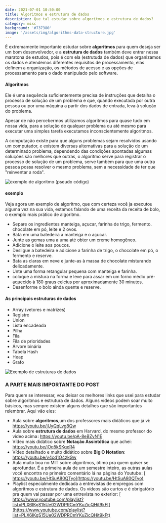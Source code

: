 ```yaml
---
date: 2021-07-01 10:50:00
title: Algoritmos e estrutura de dados
description: Que tal estudar sobre algoritmos e estrutura de dados?
category: misc
background: '#737380'
image: '/assets/img/algorithms-data-structure.jpg'
---
```


É extremamente importante estudar sobre **algoritmos** para quem deseja ser um bom desenvolvedor, e a **estrutura de dados** também deve entrar nessa maratona de estudos, pois é com ela (estrutuda de dados) que organizamos os dados e atendemos diferentes requisitos de processamento, elas definem a organização, os métodos de acesso e as opções de processamento para o dado manipulado pelo software.

#### Algoritmos

Ele é uma sequência suficientemente precisa de instruções que detalha o processo de solução de um problema e que, quando executada por outra pessoa ou por uma máquina a partir dos dados de entrada, leva à solução do problema.

Apesar de não percebermos utilizamos algoritmos para quase tudo em nossa vida, para a solução de qualquer problema ou até mesmo para executar uma simples tarefa executamos inconscientemente algoritmos.

A computação existe para que alguns problemas sejam resolvidos usando um computador, e existem diversas alternativas para a solução de um determinado problema, dependendo das condições apontadas algumas soluções são melhores que outras, o algoritmo serve para registrar o processo de solução de um problema, serve também para que uma outra pessoa possa resolver o mesmo problema, sem a necessidade de ter que "reinventar a roda".

![exemplo de algoritmo (pseudo código)](/assets/img/algorithms-division.jpg 'exemplo de algoritmo (pseudo código)')

#### exemplo

Veja agora um exemplo de algoritmo, que com certeza você ja executou alguma vez na sua vida, estamos falando de uma receita da receita de bolo, o exemplo mais prático de algoritmo.

- Separe os ingredientes manteiga, açucar, farinha de trigo, fermento. chocolate em pó, leite e 2 ovos.
- Bata em uma batedeira a manteiga e o açucar.
- Junte as gemas uma a uma até obter um creme homogêneo.
- Adicione o leite aos poucos.
- Desligue a batedeira e adicione a farinha de trigo, o chocolate em pó, o fermento e reserve.
- Bata as claras em neve e junte-as à massa de chocolate misturando delicadamente.
- Unte uma forma retangular pequena com manteiga e farinha.
- coloque a mistura na forma e leve para assar em um forno médio pré-aquecido à 180 graus celcius por aproximadamente 30 minutos.
- Desenforme o bolo ainda quente e reserve.

#### As principais estruturas de dados

- Array (vetores e matrizes)
- Registro
- Union
- Lista encadeada
- Pilha
- Fila
- Fila de prioridades
- Árvore binária
- Tabela Hash
- Heap
- Grafo

![Exemplo de estruturas de dados](/assets/img/data-structure-example.jpg 'Exemplo de estruturas de dados')

### A PARTE MAIS IMPORTANTE DO POST

Para quem se interessar, vou deixar os melhores links que usei para estudar sobre algoritmos e estrutura de dados. Alguns vídeos podem soar muito básicos, mas sempre existem alguns detalhes que são importantes relembrar. Aqui vão eles:

- Aula sobre **algoritmos**,um dos professores mais didáticos que já vi:  <https://youtu.be/jUyQqLvg8Qw>
- Aula sobre **estrutura de dados** em Harvard, do mesmo professor do vídeo acima : <https://youtu.be/pA-8eBZvN1E>
- Vídeo mais didático sobre **Notação Assintótica** que achei: <https://youtu.be/iOq5kSKqeR4>
- Vídeo detalhado e muito didático sobre **Big O Notation**:  <https://youtu.be/v4cd1O4zkGw>
- Aula muito boa no MIT sobre algoritmos, ótimo pra quem quiser se aprofundar. É a primeira aula de um semestre inteiro, as outras aulas você encontra no primeiro comentário lá na página do Youtube : [ https://youtu.be/HtSuA80QTyo](https://youtu.be/HtSuA80QTyo)
- Playlist especialmente dedicada a entrevistas de empregos com algoritmos e estrutura de dados. Os vídeos são curtos e é obrigatório pra quem vai passar por uma entrevista no exterior: [ https://www.youtube.com/playlist?list=PLX6IKgS15Ue02WDPRCmYKuZicQHit9kFt](https://www.youtube.com/playlist?list=PLX6IKgS15Ue02WDPRCmYKuZicQHit9kFt)
